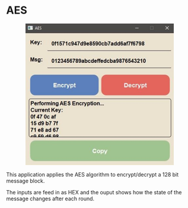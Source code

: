 # AES
<div align="center">
<img src="app.JPG" alt="application_photo" width="400px"/>
</div>
<p>This application applies the AES algorithm to encrypt/decrypt a 128 bit message block.</p>
<p>The inputs are feed in as HEX and the ouput shows how the state of the message changes after each round.</p>

